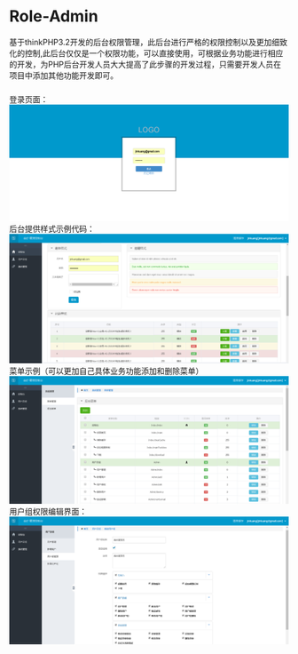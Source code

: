 # Role-Admin
基于thinkPHP3.2开发的后台权限管理，此后台进行严格的权限控制以及更加细致化的控制,此后台仅仅是一个权限功能，可以直接使用，可根据业务功能进行相应的开发，为PHP后台开发人员大大提高了此步骤的开发过程，只需要开发人员在项目中添加其他功能开发即可。
###
登录页面：
![](https://github.com/jinkuanghqu/Role-Admin/blob/master/Public/showimages/login.png)
后台提供样式示例代码：
![](https://github.com/jinkuanghqu/Role-Admin/blob/master/Public/showimages/admin_home_page.png)
菜单示例（可以更加自己具体业务功能添加和删除菜单）
![](https://github.com/jinkuanghqu/Role-Admin/blob/master/Public/showimages/menu.png)
用户组权限编辑界面：
![](https://github.com/jinkuanghqu/Role-Admin/blob/master/Public/showimages/edit_user_group.png)


